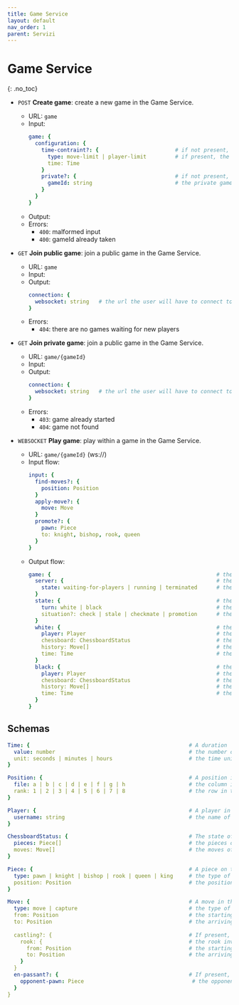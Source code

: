 ```yaml
---
title: Game Service
layout: default
nav_order: 1
parent: Servizi
---
```


# Game Service
{: .no_toc}

- `POST` **Create game**: create a new game in the Game Service.
    - URL: `game`
    - Input:
      ```yaml
      game: {
        configuration: {
          time-contraint?: {                        # if not present, then the time constraint is "No Limit"
            type: move-limit | player-limit         # if present, the time constraint can be "Move Limit" or "Player Limit"
            time: Time
          }
          private?: {                               # if not present, then the game is public
            gameId: string                          # the private game identifier
          } 
        }
      }
      ```
    - Output: ` `
    - Errors:
        - `400`: malformed input
        - `400`: gameId already taken

- `GET` **Join public game**: join a public game in the Game Service.
  - URL: `game`
  - Input: ` `
  - Output:
    ```yaml
    connection: {
      websocket: string   # the url the user will have to connect to via websocket to join the game
    }
    ```
  - Errors:
    - `404`: there are no games waiting for new players

- `GET` **Join private game**: join a public game in the Game Service.
  - URL: `game/{gameId}`
  - Input: ` `
  - Output:
    ```yaml
    connection: {
      websocket: string   # the url the user will have to connect to via websocket to join the game
    }
    ```
  - Errors:
    - `403`: game already started
    - `404`: game not found

- `WEBSOCKET` **Play game**: play within a game in the Game Service.
  - URL: `game/{gameId}` (ws://)
  - Input flow:
    ```yaml
    input: {
      find-moves?: {
        position: Position
      }
      apply-move?: {
        move: Move
      }
      promote?: {
        pawn: Piece
        to: knight, bishop, rook, queen
      }
    }  
    ```
  - Output flow:
    ```yaml 
    game: {                                                    # the game the player is connected to
      server: {                                                # the server hosting the game
        state: waiting-for-players | running | terminated      # the state of the server
      }
      state: {                                                 # the state of the game
        turn: white | black                                    # the player in control of the chessboard
        situation?: check | stale | checkmate | promotion      # the situation on the chessboard, if any
      }
      white: {                                                 # the information concerning the white player
        player: Player                                         # the white player
        chessboard: ChessboardStatus                           # the state of the chessboard for the white player
        history: Move[]                                        # the history of white moves
        time: Time                                             # the time remaining for the white player  
      }
      black: {                                                 # the information concerning the black player
        player: Player                                         # the black player
        chessboard: ChessboardStatus                           # the state of the chessboard for the black player
        history: Move[]                                        # the history of black moves
        time: Time                                             # the time remaining for the black player  
      }
    }
    ```
  
## Schemas

```yaml
Time: {                                                  # A duration
  value: number                                          # the number of time units
  unit: seconds | minutes | hours                        # the time unit for the time configuration
}

Position: {                                              # A position in the chessboard
  file: a | b | c | d | e | f | g | h                    # the column in the chessboard
  rank: 1 | 2 | 3 | 4 | 5 | 6 | 7 | 8                    # the row in the chessboard
}

Player: {                                                # A player in the game
  username: string                                       # the name of the player        
}

ChessboardStatus: {                                      # The state of the chessboard wrt a player
  pieces: Piece[]                                        # the pieces of the player
  moves: Move[]                                          # the moves of the player
}

Piece: {                                                 # A piece on the chessboard
  type: pawn | knight | bishop | rook | queen | king     # the type of piece
  position: Position                                     # the position of the piece on the chessboard
}

Move: {                                                  # A move in the game
  type: move | capture                                   # the type of move
  from: Position                                         # the starting position of the move
  to: Position                                           # the arriving position of the move
  
  castling?: {                                           # If present, the move is a castling
    rook: {                                              # the rook involved in the castling
      from: Position                                     # the starting position of the rook
      to: Position                                       # the arriving position of the rook
    }
  }
  en-passant?: {                                         # If present, the move is an en-passant
    opponent-pawn: Piece                                  # the opponent pawn captured by the en-passant
  }
}
```
